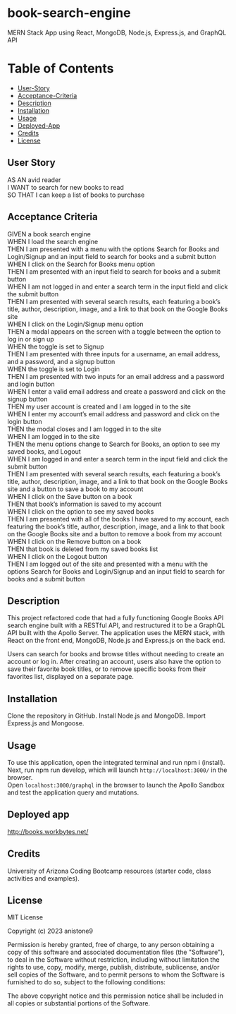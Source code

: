 # book-search-engine
MERN Stack App using React, MongoDB, Node.js, Express.js, and GraphQL API    

# Table of Contents   
- [User-Story](#user-story)   
- [Acceptance-Criteria](#acceptance-criteria)    
- [Description](#description)   
- [Installation](#installation)    
- [Usage](#usage)    
- [Deployed-App](#deployed-app)   
- [Credits](#credits)   
- [License](#license)   

## User Story  
AS AN avid reader    
I WANT to search for new books to read    
SO THAT I can keep a list of books to purchase     
  
## Acceptance Criteria    
GIVEN a book search engine    
WHEN I load the search engine    
THEN I am presented with a menu with the options Search for Books and Login/Signup and an input field to search for books and a submit button    
WHEN I click on the Search for Books menu option    
THEN I am presented with an input field to search for books and a submit button    
WHEN I am not logged in and enter a search term in the input field and click the submit button    
THEN I am presented with several search results, each featuring a book’s title, author, description, image, and a link to that book on the Google Books site    
WHEN I click on the Login/Signup menu option    
THEN a modal appears on the screen with a toggle between the option to log in or sign up   
WHEN the toggle is set to Signup   
THEN I am presented with three inputs for a username, an email address, and a password, and a signup button    
WHEN the toggle is set to Login   
THEN I am presented with two inputs for an email address and a password and login button    
WHEN I enter a valid email address and create a password and click on the signup button    
THEN my user account is created and I am logged in to the site   
WHEN I enter my account’s email address and password and click on the login button   
THEN the modal closes and I am logged in to the site   
WHEN I am logged in to the site    
THEN the menu options change to Search for Books, an option to see my saved books, and Logout    
WHEN I am logged in and enter a search term in the input field and click the submit button     
THEN I am presented with several search results, each featuring a book’s title, author, description, image, and a link to that book on the Google Books site and a button to save a book to my account    
WHEN I click on the Save button on a book    
THEN that book’s information is saved to my account    
WHEN I click on the option to see my saved books    
THEN I am presented with all of the books I have saved to my account, each featuring the book’s title, author, description, image, and a link to that book on the Google Books site and a button to remove a book from my account    
WHEN I click on the Remove button on a book    
THEN that book is deleted from my saved books list    
WHEN I click on the Logout button    
THEN I am logged out of the site and presented with a menu with the options Search for Books and Login/Signup and an input field to search for books and a submit button     

## Description     
This project refactored code that had a fully functioning Google Books API search engine built with a RESTful API, and restructured it to be a GraphQL API built with the Apollo Server. The application uses the MERN stack, with React on the front end, MongoDB, Node.js and Express.js on the back end.    

Users can search for books and browse titles without needing to create an account or log in. After creating an account, users also have the option to save their favorite book titles, or to remove specific books from their favorites list, displayed on a separate page.     

## Installation   
Clone the repository in GitHub. Install Node.js and MongoDB. Import Express.js and Mongoose.                 

## Usage    
To use this application, open the integrated terminal and run npm i (install).    
Next, run npm run develop, which will launch `http://localhost:3000/` in the browser.    
Open `localhost:3000/graphql` in the browser to launch the Apollo Sandbox and test the application query and mutations.             

## Deployed app   
http://books.workbytes.net/

## Credits   
University of Arizona Coding Bootcamp resources (starter code, class activities and examples).    

## License  

MIT License   

Copyright (c) 2023 anistone9    

Permission is hereby granted, free of charge, to any person obtaining a copy
of this software and associated documentation files (the "Software"), to deal
in the Software without restriction, including without limitation the rights
to use, copy, modify, merge, publish, distribute, sublicense, and/or sell
copies of the Software, and to permit persons to whom the Software is
furnished to do so, subject to the following conditions:    

The above copyright notice and this permission notice shall be included in all
copies or substantial portions of the Software.   



